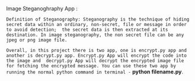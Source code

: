 Image Steganoghraphy App :  

`Definition of Steganography: Steganography is the technique of hiding secret data within an ordinary, non-secret, file or message in order to avoid detection; 
the secret data is then extracted at its destination. In image steganography, the non secret file can be any jpeg or png image file.  `

`Overall, in this project there is two app, one is encrypt.py app and another is decrypt.py app. Encrypt.py App will encrypt the code into the image and 
decrypt.py App will decrypt the encrypted image file for fetching the encrypted message. You can use these two app by running the normal python command in terminal -` **python  filename.py**.
